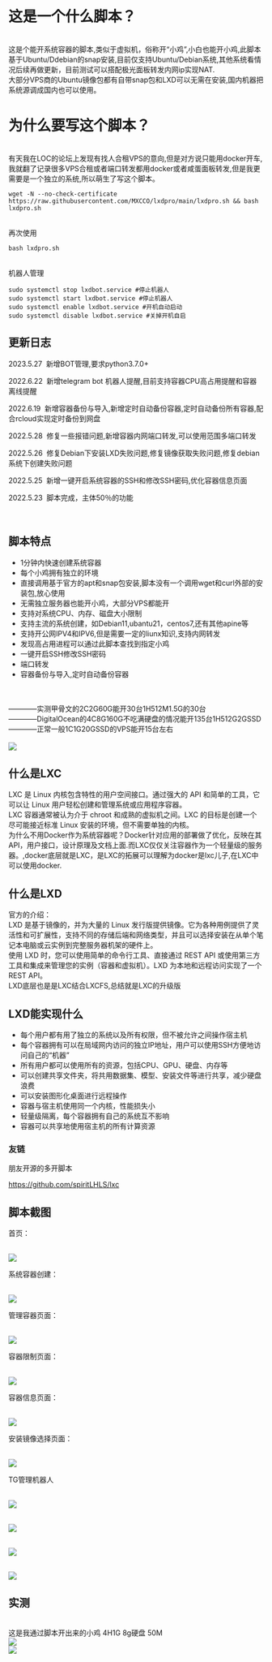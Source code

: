# 这是一个什么脚本？
<br>这是个能开系统容器的脚本,类似于虚拟机，俗称开“小鸡”,小白也能开小鸡,此脚本基于Ubuntu/Ddebian的snap安装,目前仅支持Ubuntu/Debian系统,其他系统看情况后续再做更新，目前测试可以搭配极光面板转发内网ip实现NAT.
<br>大部分VPS商的Ubuntu镜像包都有自带snap包和LXD可以无需在安装,国内机器把系统源调成国内也可以使用。
# 为什么要写这个脚本？
<br>有天我在LOC的论坛上发现有找人合租VPS的意向,但是对方说只能用docker开车,我就翻了记录很多VPS合租或者端口转发都用docker或者咸蛋面板转发,但是我更需要是一个独立的系统,所以萌生了写这个脚本。
```
wget -N --no-check-certificate https://raw.githubusercontent.com/MXCCO/lxdpro/main/lxdpro.sh && bash lxdpro.sh
```
<br>再次使用
```
bash lxdpro.sh
```
<br>机器人管理
```
sudo systemctl stop lxdbot.service #停止机器人
sudo systemctl start lxdbot.service #停止机器人
sudo systemctl enable lxdbot.service #开机自动启动
sudo systemctl disable lxdbot.service #关掉开机自启
```
## 更新日志
<P>2023.5.27&nbsp;&nbsp;新增BOT管理,要求python3.7.0+</p>
<P>2022.6.22&nbsp;&nbsp;新增telegram bot 机器人提醒,目前支持容器CPU高占用提醒和容器离线提醒</p>
<P>2022.6.19&nbsp;&nbsp;新增容器备份与导入,新增定时自动备份容器,定时自动备份所有容器,配合rcloud实现定时备份到网盘</p>
<P>2022.5.28&nbsp;&nbsp;修复一些报错问题,新增容器内网端口转发,可以使用范围多端口转发</p>
<P>2022.5.26&nbsp;&nbsp;修复Debian下安装LXD失败问题,修复镜像获取失败问题,修复debian系统下创建失败问题</p>
<P>2022.5.25&nbsp;&nbsp;新增一键开启系统容器的SSH和修改SSH密码,优化容器信息页面</p>
<P>2022.5.23&nbsp;&nbsp;脚本完成，主体50％的功能</p>
<br>


## 脚本特点
* 1分钟内快速创建系统容器
* 每个小鸡拥有独立的环境
* 直接调用基于官方的apt和snap包安装,脚本没有一个调用wget和curl外部的安装包,放心使用
* 无需独立服务器也能开小鸡，大部分VPS都能开
* 支持对系统CPU、内存、磁盘大小限制
* 支持主流的系统创建，如Debian11,ubantu21，centos7,还有其他apine等
* 支持开公网IPV4和IPV6,但是需要一定的liunx知识,支持内网转发
* 发现高占用进程可以通过此脚本查找到指定小鸡
* 一键开启SSH修改SSH密码
* 端口转发
* 容器备份与导入,定时自动备份容器
<br>
<br> ————实测甲骨文的2C2G60G能开30台1H512M1.5G的30台
<br> ————DigitalOcean的4C8G160G不吃满硬盘的情况能开135台1H512G2GSSD
<br> ————正常一般1C1G20GSSD的VPS能开15台左右
<br>
<br><img src="https://github.com/MXCCO/lxdpro/blob/main/%E6%88%AA%E5%9B%BE/containers.small.png?raw=true" border="0">

## 什么是LXC
LXC 是 Linux 内核包含特性的用户空间接口。通过强大的 API 和简单的工具，它可以让 Linux 用户轻松创建和管理系统或应用程序容器。
<br>LXC 容器通常被认为介于 chroot 和成熟的虚拟机之间。LXC 的目标是创建一个尽可能接近标准 Linux 安装的环境，但不需要单独的内核。
<br>为什么不用Docker作为系统容器呢？Docker针对应用的部署做了优化，反映在其API，用户接口，设计原理及文档上面.而LXC仅仅关注容器作为一个轻量级的服务器。,docker底层就是LXC，是LXC的拓展可以理解为docker是lxc儿子,在LXC中可以使用docker.

## 什么是LXD
官方的介绍：
<br>LXD 是基于镜像的，并为大量的 Linux 发行版提供镜像。它为各种用例提供了灵活性和可扩展性，支持不同的存储后端和网络类型，并且可以选择安装在从单个笔记本电脑或云实例到完整服务器机架的硬件上。
<br>使用 LXD 时，您可以使用简单的命令行工具、直接通过 REST API 或使用第三方工具和集成来管理您的实例（容器和虚拟机）。LXD 为本地和远程访问实现了一个 REST API。
<br>LXD底层也是是LXC结合LXCFS,总结就是LXC的升级版
## LXD能实现什么
* 每个用户都有用了独立的系统以及所有权限，但不被允许之间操作宿主机
* 每个容器拥有可以在局域网内访问的独立IP地址，用户可以使用SSH方便地访问自己的“机器”
* 所有用户都可以使用所有的资源，包括CPU、GPU、硬盘、内存等
* 可以创建共享文件夹，将共用数据集、模型、安装文件等进行共享，减少硬盘浪费
* 可以安装图形化桌面进行远程操作
* 容器与宿主机使用同一个内核，性能损失小
* 轻量级隔离，每个容器拥有自己的系统互不影响
* 容器可以共享地使用宿主机的所有计算资源
### 友链

朋友开源的多开脚本

https://github.com/spiritLHLS/lxc

## 脚本截图
<P>首页：</p>
<br><img src="https://github.com/MXCCO/lxdpro/blob/main/%E6%88%AA%E5%9B%BE/LXD.PNG?raw=true">
<P>系统容器创建：</p>
<br><img src="https://github.com/MXCCO/lxdpro/blob/main/%E6%88%AA%E5%9B%BE/LXD2.PNG?raw=true">
<P>管理容器页面：</p>
<br><img src="https://github.com/MXCCO/lxdpro/blob/main/%E6%88%AA%E5%9B%BE/LXD3.PNG?raw=true">
<P>容器限制页面：</p>
<br><img src="https://github.com/MXCCO/lxdpro/blob/main/%E6%88%AA%E5%9B%BE/LXD4.PNG?raw=true">
<P>容器信息页面：</p>
<br><img src="https://github.com/MXCCO/lxdpro/blob/main/%E6%88%AA%E5%9B%BE/LXD5.PNG?raw=true">
<P>安装镜像选择页面：</p>
<br><img src="https://github.com/MXCCO/lxdpro/blob/main/%E6%88%AA%E5%9B%BE/LXD6.PNG?raw=true">
<P>TG管理机器人</p>

<br><img src="https://github.com/MXCCO/lxdpro/blob/main/%E6%88%AA%E5%9B%BE/BOT1.PNG?raw=true">

<br><img src="https://github.com/MXCCO/lxdpro/blob/main/%E6%88%AA%E5%9B%BE/BOT2.PNG?raw=true">

<br><img src="https://github.com/MXCCO/lxdpro/blob/main/%E6%88%AA%E5%9B%BE/BOT3.PNG?raw=true">

<br><img src="https://github.com/MXCCO/lxdpro/blob/main/%E6%88%AA%E5%9B%BE/BOT4.PNG?raw=true">

## 实测
<br>这是我通过脚本开出来的小鸡 4H1G 8g硬盘 50M
<br><img src="https://github.com/MXCCO/lxdpro/blob/main/%E6%88%AA%E5%9B%BE/LXD7.PNG?raw=true">
<br><img src="https://github.com/MXCCO/lxdpro/blob/main/%E6%88%AA%E5%9B%BE/LXD8.PNG?raw=true">
